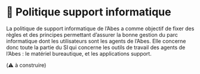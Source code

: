 # 🚧 Politique support informatique

La politique de support informatique de l’Abes a comme objectif de fixer des règles et des principes permettant d’assurer la bonne gestion du parc informatique dont les utilisateurs sont les agents de l’Abes. Elle concerne donc toute la partie du SI qui concerne les outils de travail des agents de l’Abes : le matériel bureautique, et les applications support. 

(⚠️ à construire)